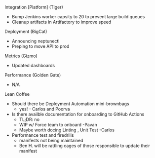 


Integration [Platform] (Tiger)
- Bump Jenkins worker capsity to 20 to prevent large build queues
- Cleanup artifacts in Artifactory to improve speed

Deployment (BigCat)
- Announcing neptunectl
- Preping to move API to prod

Metrics (Gizmo)
- Updated dashboards

Performance (Golden Gate)
- N/A

Lean Coffee

- Should there be Deployment Automation mini-brownbags
	- yes! - Carlos and Poorva
- Is there availble documentation for onboarding to GitHub Actions
  - TL;DR: no
  - WIP w/ Force team to onboard -Pavan
  - Maybe worth docing Linting , Unit Test -Carlos
- Performance test and firedrills
	- manifests not being maintained
	- Ben H. will be rattling cages of those responsible to update their manifest


<!--stackedit_data:
eyJoaXN0b3J5IjpbMTQ1NzQyMDQwMCwtMTQ2MDA3NjYwLC0xND
k1NzUzOTY3LC01NzE5MjY5ODUsNjgyNzc2NjM1XX0=
-->